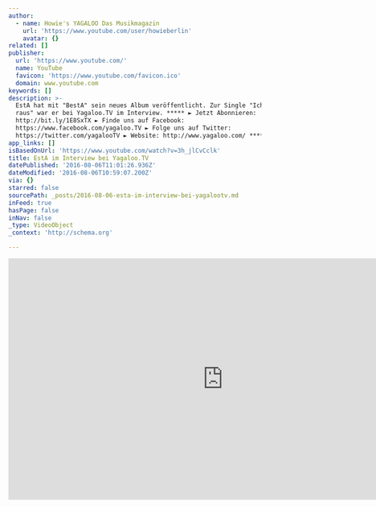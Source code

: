 ```yaml
---
author:
  - name: Howie's YAGALOO Das Musikmagazin
    url: 'https://www.youtube.com/user/howieberlin'
    avatar: {}
related: []
publisher:
  url: 'https://www.youtube.com/'
  name: YouTube
  favicon: 'https://www.youtube.com/favicon.ico'
  domain: www.youtube.com
keywords: []
description: >-
  EstA hat mit "BestA" sein neues Album veröffentlicht. Zur Single "Ich muss
  raus" war er bei Yagaloo.TV im Interview. ***** ► Jetzt Abonnieren:
  http://bit.ly/1E8SxTX ► Finde uns auf Facebook:
  https://www.facebook.com/yagaloo.TV ► Folge uns auf Twitter:
  https://twitter.com/yagalooTV ► Website: http://www.yagaloo.com/ *****
app_links: []
isBasedOnUrl: 'https://www.youtube.com/watch?v=3h_jlCvCclk'
title: EstA im Interview bei Yagaloo.TV
datePublished: '2016-08-06T11:01:26.936Z'
dateModified: '2016-08-06T10:59:07.200Z'
via: {}
starred: false
sourcePath: _posts/2016-08-06-esta-im-interview-bei-yagalootv.md
inFeed: true
hasPage: false
inNav: false
_type: VideoObject
_context: 'http://schema.org'

---
```

<iframe src="https://cdn.embedly.com/widgets/media.html?src=https%3A%2F%2Fwww.youtube.com%2Fembed%2F3h_jlCvCclk%3Ffeature%3Doembed&amp;url=http%3A%2F%2Fwww.youtube.com%2Fwatch%3Fv%3D3h_jlCvCclk&amp;image=https%3A%2F%2Fi.ytimg.com%2Fvi%2F3h_jlCvCclk%2Fhqdefault.jpg&amp;key=b7d04c9b404c499eba89ee7072e1c4f7&amp;type=text%2Fhtml&amp;schema=youtube" width="854" height="480" scrolling="no" frameborder="0" allowfullscreen="" style=""></iframe>